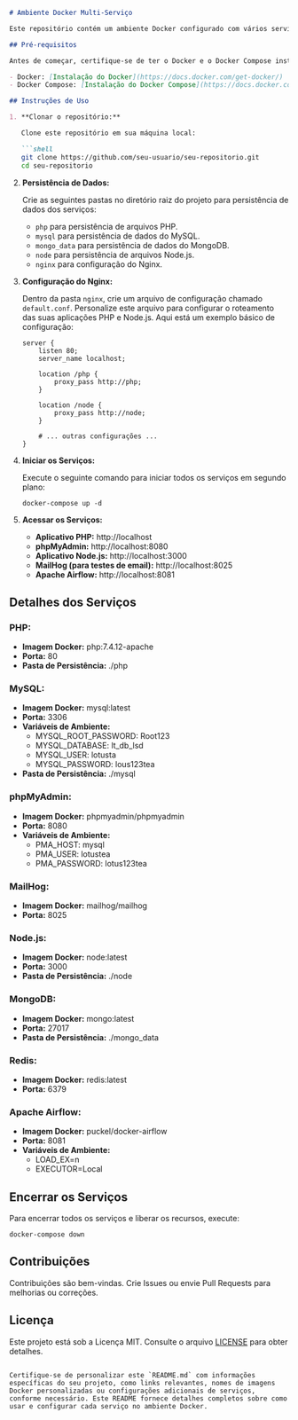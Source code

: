 
```markdown
# Ambiente Docker Multi-Serviço

Este repositório contém um ambiente Docker configurado com vários serviços, incluindo PHP, MySQL, phpMyAdmin, MailHog, Node.js, MongoDB, Redis e Apache Airflow. Siga as instruções abaixo para usar e configurar cada serviço.

## Pré-requisitos

Antes de começar, certifique-se de ter o Docker e o Docker Compose instalados em sua máquina.

- Docker: [Instalação do Docker](https://docs.docker.com/get-docker/)
- Docker Compose: [Instalação do Docker Compose](https://docs.docker.com/compose/install/)

## Instruções de Uso

1. **Clonar o repositório:**

   Clone este repositório em sua máquina local:

   ```shell
   git clone https://github.com/seu-usuario/seu-repositorio.git
   cd seu-repositorio
   ```

2. **Persistência de Dados:**

   Crie as seguintes pastas no diretório raiz do projeto para persistência de dados dos serviços:

   - `php` para persistência de arquivos PHP.
   - `mysql` para persistência de dados do MySQL.
   - `mongo_data` para persistência de dados do MongoDB.
   - `node` para persistência de arquivos Node.js.
   - `nginx` para configuração do Nginx.

3. **Configuração do Nginx:**

   Dentro da pasta `nginx`, crie um arquivo de configuração chamado `default.conf`. Personalize este arquivo para configurar o roteamento das suas aplicações PHP e Node.js. Aqui está um exemplo básico de configuração:

   ```nginx
   server {
       listen 80;
       server_name localhost;

       location /php {
           proxy_pass http://php;
       }

       location /node {
           proxy_pass http://node;
       }

       # ... outras configurações ...
   }
   ```

4. **Iniciar os Serviços:**

   Execute o seguinte comando para iniciar todos os serviços em segundo plano:

   ```shell
   docker-compose up -d
   ```

5. **Acessar os Serviços:**

   - **Aplicativo PHP:** http://localhost
   - **phpMyAdmin:** http://localhost:8080
   - **Aplicativo Node.js:** http://localhost:3000
   - **MailHog (para testes de email):** http://localhost:8025
   - **Apache Airflow:** http://localhost:8081

## Detalhes dos Serviços

### PHP:

- **Imagem Docker:** php:7.4.12-apache
- **Porta:** 80
- **Pasta de Persistência:** ./php

### MySQL:

- **Imagem Docker:** mysql:latest
- **Porta:** 3306
- **Variáveis de Ambiente:**
  - MYSQL_ROOT_PASSWORD: Root123
  - MYSQL_DATABASE: lt_db_lsd
  - MYSQL_USER: lotusta
  - MYSQL_PASSWORD: lous123tea
- **Pasta de Persistência:** ./mysql

### phpMyAdmin:

- **Imagem Docker:** phpmyadmin/phpmyadmin
- **Porta:** 8080
- **Variáveis de Ambiente:**
  - PMA_HOST: mysql
  - PMA_USER: lotustea
  - PMA_PASSWORD: lotus123tea

### MailHog:

- **Imagem Docker:** mailhog/mailhog
- **Porta:** 8025

### Node.js:

- **Imagem Docker:** node:latest
- **Porta:** 3000
- **Pasta de Persistência:** ./node

### MongoDB:

- **Imagem Docker:** mongo:latest
- **Porta:** 27017
- **Pasta de Persistência:** ./mongo_data

### Redis:

- **Imagem Docker:** redis:latest
- **Porta:** 6379

### Apache Airflow:

- **Imagem Docker:** puckel/docker-airflow
- **Porta:** 8081
- **Variáveis de Ambiente:**
  - LOAD_EX=n
  - EXECUTOR=Local

## Encerrar os Serviços

Para encerrar todos os serviços e liberar os recursos, execute:

```shell
docker-compose down
```

## Contribuições

Contribuições são bem-vindas. Crie Issues ou envie Pull Requests para melhorias ou correções.

## Licença

Este projeto está sob a Licença MIT. Consulte o arquivo [LICENSE](LICENSE) para obter detalhes.
```

Certifique-se de personalizar este `README.md` com informações específicas do seu projeto, como links relevantes, nomes de imagens Docker personalizadas ou configurações adicionais de serviços, conforme necessário. Este README fornece detalhes completos sobre como usar e configurar cada serviço no ambiente Docker.
